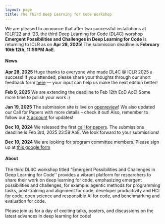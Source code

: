 ```yaml
---
layout: page
title: The Third Deep Learning for Code Workshop
---
```


We are pleased to announce that after two successful installations at ICLR'22 and '23, the third Deep Learning for Code (DL4C) worshop **Emergent Possibilities and Challenges in Deep Learning for Code** is returning to ICLR as on **Apr 28, 2025**! The submission deadline is **February ~~10th~~ 12th, 11:59PM AoE**.

#### News

**Apr 28, 2025** Huge thanks to everyone who made DL4C @ ICLR 2025 a success!  If you attended, please share your thoughts through our short feedback form [here](https://forms.gle/y7VP2A8RsVF6NRWi8) — your input can help us make the next edition better!

**Feb 9, 2025** We are extending the deadline to Feb 12th EoD AoE! Some more time to polish your work :)

**Jan 19, 2025** The submission site is live on [openreview](https://openreview.net/group?id=ICLR.cc/2025/Workshop/DL4C#tab-recent-activity)! We also updated our Call for Papers with more details – check it out! Also, remember to follow our [X account](https://x.com/intent/user?screen_name=DL4Code) for updates!

**Dec 10, 2024** We released the first [call for papers](https://dl4c.github.io/callforpapers/). The submissions deadline is Feb 3rd, 2025 23:59 AoE. We look forward to your submissions!

**Dec 10, 2024** We are looking for program committee members. Please sign up at [this google form](https://docs.google.com/forms/d/e/1FAIpQLSc0jcjGpD31_AQ1ddFQ1YBQxqvjs7HBe-XL91N7Vu29GpPShg/viewform)

#### About

The third DL4C workshop titled "Emergent Possibilities and Challenges in Deep Learning for Code'' provides a vibrant platform for researchers to share their work on deep learning for code, emphasizing emergent possibilities and challenges, for example: agentic methods for programming tasks, post-training and alignment for code, developer productivity and HCI for code, open science and responsible AI for code, and benchmarking and evaluation for code.

Please join us for a day of exciting talks, posters, and discussions on the latest advances in deep learning for code!
